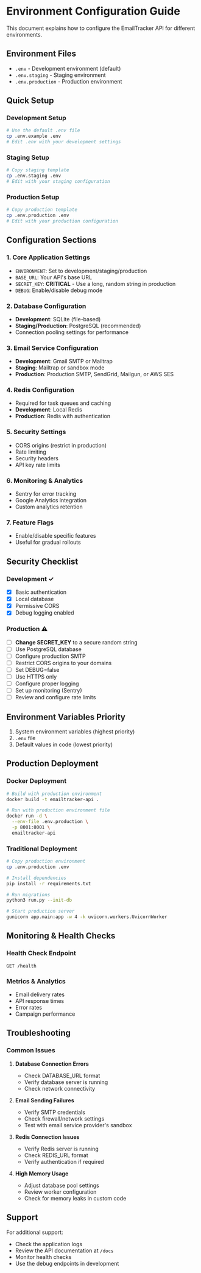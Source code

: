 # Environment Configuration Guide

This document explains how to configure the EmailTracker API for different environments.

## Environment Files

- `.env` - Development environment (default)
- `.env.staging` - Staging environment 
- `.env.production` - Production environment

## Quick Setup

### Development Setup
```bash
# Use the default .env file
cp .env.example .env
# Edit .env with your development settings
```

### Staging Setup
```bash
# Copy staging template
cp .env.staging .env
# Edit with your staging configuration
```

### Production Setup
```bash
# Copy production template
cp .env.production .env
# Edit with your production configuration
```

## Configuration Sections

### 1. Core Application Settings
- `ENVIRONMENT`: Set to development/staging/production
- `BASE_URL`: Your API's base URL
- `SECRET_KEY`: **CRITICAL** - Use a long, random string in production
- `DEBUG`: Enable/disable debug mode

### 2. Database Configuration
- **Development**: SQLite (file-based)
- **Staging/Production**: PostgreSQL (recommended)
- Connection pooling settings for performance

### 3. Email Service Configuration
- **Development**: Gmail SMTP or Mailtrap
- **Staging**: Mailtrap or sandbox mode
- **Production**: Production SMTP, SendGrid, Mailgun, or AWS SES

### 4. Redis Configuration
- Required for task queues and caching
- **Development**: Local Redis
- **Production**: Redis with authentication

### 5. Security Settings
- CORS origins (restrict in production)
- Rate limiting
- Security headers
- API key rate limits

### 6. Monitoring & Analytics
- Sentry for error tracking
- Google Analytics integration
- Custom analytics retention

### 7. Feature Flags
- Enable/disable specific features
- Useful for gradual rollouts

## Security Checklist

### Development ✓
- [x] Basic authentication
- [x] Local database
- [x] Permissive CORS
- [x] Debug logging enabled

### Production ⚠️
- [ ] **Change SECRET_KEY** to a secure random string
- [ ] Use PostgreSQL database
- [ ] Configure production SMTP
- [ ] Restrict CORS origins to your domains
- [ ] Set DEBUG=false
- [ ] Use HTTPS only
- [ ] Configure proper logging
- [ ] Set up monitoring (Sentry)
- [ ] Review and configure rate limits

## Environment Variables Priority

1. System environment variables (highest priority)
2. `.env` file
3. Default values in code (lowest priority)

## Production Deployment

### Docker Deployment
```bash
# Build with production environment
docker build -t emailtracker-api .

# Run with production environment file
docker run -d \
  --env-file .env.production \
  -p 8001:8001 \
  emailtracker-api
```

### Traditional Deployment
```bash
# Copy production environment
cp .env.production .env

# Install dependencies
pip install -r requirements.txt

# Run migrations
python3 run.py --init-db

# Start production server
gunicorn app.main:app -w 4 -k uvicorn.workers.UvicornWorker
```

## Monitoring & Health Checks

### Health Check Endpoint
```
GET /health
```

### Metrics & Analytics
- Email delivery rates
- API response times
- Error rates
- Campaign performance

## Troubleshooting

### Common Issues

1. **Database Connection Errors**
   - Check DATABASE_URL format
   - Verify database server is running
   - Check network connectivity

2. **Email Sending Failures**
   - Verify SMTP credentials
   - Check firewall/network settings
   - Test with email service provider's sandbox

3. **Redis Connection Issues**
   - Verify Redis server is running
   - Check REDIS_URL format
   - Verify authentication if required

4. **High Memory Usage**
   - Adjust database pool settings
   - Review worker configuration
   - Check for memory leaks in custom code

## Support

For additional support:
- Check the application logs
- Review the API documentation at `/docs`
- Monitor health checks
- Use the debug endpoints in development
